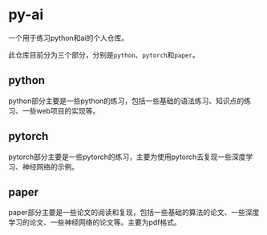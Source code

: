 # py-ai
一个用于练习python和ai的个人仓库。

此仓库目前分为三个部分，分别是`python`、`pytorch`和`paper`。

## python

python部分主要是一些python的练习，包括一些基础的语法练习、知识点的练习、一些web项目的实现等。

## pytorch

pytorch部分主要是一些pytorch的练习，主要为使用pytorch去复现一些深度学习、神经网络的示例。

## paper

paper部分主要是一些论文的阅读和复现，包括一些基础的算法的论文、一些深度学习的论文、一些神经网络的论文等。主要为pdf格式。
